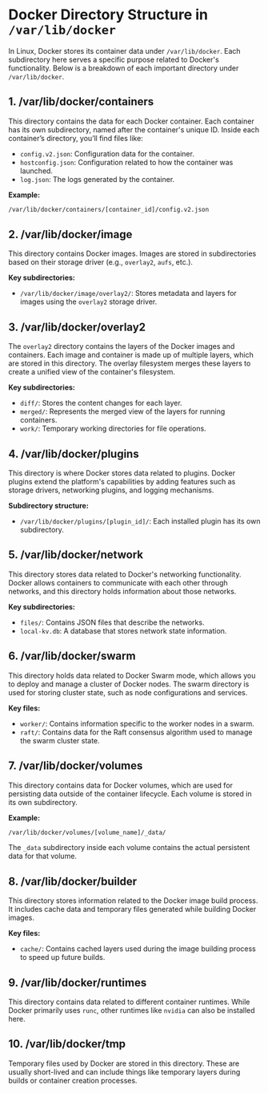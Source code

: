 
# Docker Directory Structure in `/var/lib/docker`

In Linux, Docker stores its container data under `/var/lib/docker`. Each subdirectory here serves a specific purpose related to Docker's functionality. Below is a breakdown of each important directory under `/var/lib/docker`.

## 1. **/var/lib/docker/containers**

This directory contains the data for each Docker container. Each container has its own subdirectory, named after the container's unique ID. Inside each container’s directory, you’ll find files like:
- `config.v2.json`: Configuration data for the container.
- `hostconfig.json`: Configuration related to how the container was launched.
- `log.json`: The logs generated by the container.
  
**Example:**
```bash
/var/lib/docker/containers/[container_id]/config.v2.json
```

## 2. **/var/lib/docker/image**

This directory contains Docker images. Images are stored in subdirectories based on their storage driver (e.g., `overlay2`, `aufs`, etc.). 

**Key subdirectories:**
- `/var/lib/docker/image/overlay2/`: Stores metadata and layers for images using the `overlay2` storage driver.

## 3. **/var/lib/docker/overlay2**

The `overlay2` directory contains the layers of the Docker images and containers. Each image and container is made up of multiple layers, which are stored in this directory. The overlay filesystem merges these layers to create a unified view of the container's filesystem.

**Key subdirectories:**
- `diff/`: Stores the content changes for each layer.
- `merged/`: Represents the merged view of the layers for running containers.
- `work/`: Temporary working directories for file operations.

## 4. **/var/lib/docker/plugins**

This directory is where Docker stores data related to plugins. Docker plugins extend the platform's capabilities by adding features such as storage drivers, networking plugins, and logging mechanisms.

**Subdirectory structure:**
- `/var/lib/docker/plugins/[plugin_id]/`: Each installed plugin has its own subdirectory.

## 5. **/var/lib/docker/network**

This directory stores data related to Docker's networking functionality. Docker allows containers to communicate with each other through networks, and this directory holds information about those networks.

**Key subdirectories:**
- `files/`: Contains JSON files that describe the networks.
- `local-kv.db`: A database that stores network state information.

## 6. **/var/lib/docker/swarm**

This directory holds data related to Docker Swarm mode, which allows you to deploy and manage a cluster of Docker nodes. The swarm directory is used for storing cluster state, such as node configurations and services.

**Key files:**
- `worker/`: Contains information specific to the worker nodes in a swarm.
- `raft/`: Contains data for the Raft consensus algorithm used to manage the swarm cluster state.

## 7. **/var/lib/docker/volumes**

This directory contains data for Docker volumes, which are used for persisting data outside of the container lifecycle. Each volume is stored in its own subdirectory.

**Example:**
```bash
/var/lib/docker/volumes/[volume_name]/_data/
```

The `_data` subdirectory inside each volume contains the actual persistent data for that volume.

## 8. **/var/lib/docker/builder**

This directory stores information related to the Docker image build process. It includes cache data and temporary files generated while building Docker images.

**Key files:**
- `cache/`: Contains cached layers used during the image building process to speed up future builds.

## 9. **/var/lib/docker/runtimes**

This directory contains data related to different container runtimes. While Docker primarily uses `runc`, other runtimes like `nvidia` can also be installed here.

## 10. **/var/lib/docker/tmp**

Temporary files used by Docker are stored in this directory. These are usually short-lived and can include things like temporary layers during builds or container creation processes.

